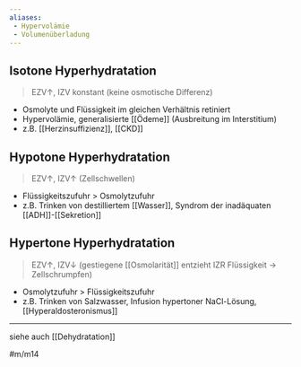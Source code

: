 ```yaml
---
aliases:
 - Hypervolämie
 - Volumenüberladung
---
```


## Isotone Hyperhydratation
> EZV↑, IZV konstant (keine osmotische Differenz)

- Osmolyte und Flüssigkeit im gleichen Verhältnis retiniert
- Hypervolämie, generalisierte [[Ödeme]] (Ausbreitung im Interstitium)
- z.B. [[Herzinsuffizienz]], [[CKD]]

## Hypotone Hyperhydratation
> EZV↑, IZV↑ (Zellschwellen)

- Flüssigkeitszufuhr > Osmolytzufuhr 
- z.B. Trinken von destilliertem [[Wasser]], Syndrom der inadäquaten [[ADH]]-[[Sekretion]]

## Hypertone Hyperhydratation
> EZV↑, IZV↓ (gestiegene [[Osmolarität]] entzieht IZR Flüssigkeit → Zellschrumpfen)

- Osmolytzufuhr > Flüssigkeitszufuhr
- z.B. Trinken von Salzwasser, Infusion hypertoner NaCl-Lösung, [[Hyperaldosteronismus]]

---
siehe auch [[Dehydratation]]

#m/m14 